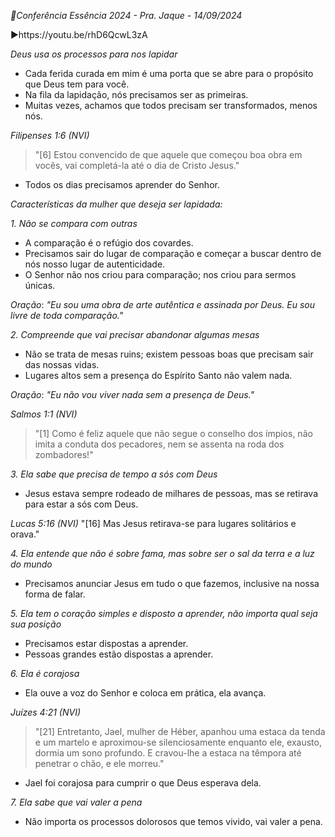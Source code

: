 *🌸Conferência Essência 2024 - Pra. Jaque - 14/09/2024*

▶️https://youtu.be/rhD6QcwL3zA

*Deus usa os processos para nos lapidar*

- Cada ferida curada em mim é uma porta que se abre para o propósito que Deus tem para você.
- Na fila da lapidação, nós precisamos ser as primeiras.
- Muitas vezes, achamos que todos precisam ser transformados, menos nós.

*Filipenses 1:6 (NVI)*
> "[6] Estou convencido de que aquele que começou boa obra em vocês, vai completá-la até o dia de Cristo Jesus."

- Todos os dias precisamos aprender do Senhor.

*Características da mulher que deseja ser lapidada:*

*1. Não se compara com outras*

- A comparação é o refúgio dos covardes.
- Precisamos sair do lugar de comparação e começar a buscar dentro de nós nosso lugar de autenticidade.
- O Senhor não nos criou para comparação; nos criou para sermos únicas.

*Oração*:
_"Eu sou uma obra de arte autêntica e assinada por Deus. Eu sou livre de toda comparação."_

*2. Compreende que vai precisar abandonar algumas mesas*

- Não se trata de mesas ruins; existem pessoas boas que precisam sair das nossas vidas.
- Lugares altos sem a presença do Espírito Santo não valem nada.

*Oração*:
_"Eu não vou viver nada sem a presença de Deus."_

*Salmos 1:1 (NVI)*
> "[1] Como é feliz aquele que não segue o conselho dos ímpios, não imita a conduta dos pecadores, nem se assenta na roda dos zombadores!"

*3. Ela sabe que precisa de tempo a sós com Deus*

- Jesus estava sempre rodeado de milhares de pessoas, mas se retirava para estar a sós com Deus.

*Lucas 5:16 (NVI)*
"[16] Mas Jesus retirava-se para lugares solitários e orava."

*4. Ela entende que não é sobre fama, mas sobre ser o sal da terra e a luz do mundo*

- Precisamos anunciar Jesus em tudo o que fazemos, inclusive na nossa forma de falar.

*5. Ela tem o coração simples e disposto a aprender, não importa qual seja sua posição*

- Precisamos estar dispostas a aprender.
- Pessoas grandes estão dispostas a aprender.

*6. Ela é corajosa*

- Ela ouve a voz do Senhor e coloca em prática, ela avança.

*Juízes 4:21 (NVI)*
> "[21] Entretanto, Jael, mulher de Héber, apanhou uma estaca da tenda e um martelo e aproximou-se silenciosamente enquanto ele, exausto, dormia um sono profundo. E cravou-lhe a estaca na têmpora até penetrar o chão, e ele morreu."

- Jael foi corajosa para cumprir o que Deus esperava dela.

*7. Ela sabe que vai valer a pena*

- Não importa os processos dolorosos que temos vivido, vai valer a pena.
